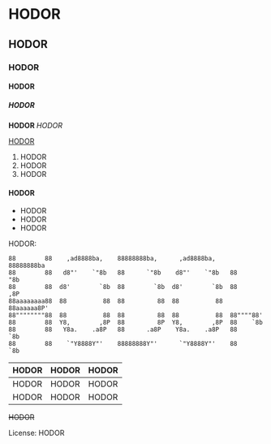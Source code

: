 # HODOR

## HODOR

### HODOR

#### HODOR

##### HODOR

**HODOR** *HODOR*

[HODOR](http://hodor.org)

1. HODOR
2. HODOR
3. HODOR

#### HODOR

* HODOR
* HODOR
* HODOR

HODOR:

```
88        88    ,ad8888ba,    88888888ba,      ,ad8888ba,    88888888ba   
88        88   d8"'    `"8b   88      `"8b    d8"'    `"8b   88      "8b  
88        88  d8'        `8b  88        `8b  d8'        `8b  88      ,8P  
88aaaaaaaa88  88          88  88         88  88          88  88aaaaaa8P'  
88""""""""88  88          88  88         88  88          88  88""""88'    
88        88  Y8,        ,8P  88         8P  Y8,        ,8P  88    `8b    
88        88   Y8a.    .a8P   88      .a8P    Y8a.    .a8P   88     `8b   
88        88    `"Y8888Y"'    88888888Y"'      `"Y8888Y"'    88      `8b 
```

HODOR | HODOR | HODOR
------------ | ------------- | ------------
HODOR | HODOR | HODOR
HODOR | HODOR | HODOR

~~HODOR~~

License: HODOR
